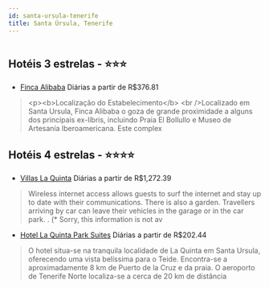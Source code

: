 ```yaml
---
id: santa-ursula-tenerife
title: Santa Úrsula, Tenerife
---
```


<center><img src="https://assets.cosmos-data.com/1/1352da1d83e5e673ecb5db70a1913978-465547.jpg" alt="" /></center>


## Hotéis 3 estrelas - ⭐️⭐️⭐️

-    [Finca Alibaba](https://www.hurb.com/hoteis/santa-ursula/finca-alibaba-JNP-JP261321?cmp=18055) Diárias a partir de R$376.81
   > &lt;p&gt;&lt;b&gt;Localização do Estabelecimento&lt;/b&gt; &lt;br /&gt;Localizado em Santa Ursula, Finca Alibaba o goza de grande proximidade a alguns dos principais ex-líbris, incluindo Praia El Bollullo e Museo de Artesanía Iberoamericana.  Este complex

## Hotéis 4 estrelas - ⭐️⭐️⭐️⭐️

-    [Villas La Quinta](https://www.hurb.com/hoteis/santa-ursula/villas-la-quinta-JNP-JP833395?cmp=18055) Diárias a partir de R$1,272.39
   > Wireless internet access allows guests to surf the internet and stay up to date with their communications. There is also a garden. Travellers arriving by car can leave their vehicles in the garage or in the car park.
. (* Sorry, this information is not av
-    [Hotel La Quinta Park Suites](https://www.hurb.com/hoteis/santa-ursula/hotel-la-quinta-park-suites-JNP-JP216540?cmp=18055) Diárias a partir de R$202.44
   > O hotel situa-se na tranquila localidade de La Quinta em Santa Ursula, oferecendo uma vista belíssima para o Teide. Encontra-se a aproximadamente 8 km de Puerto de la Cruz e da praia. O aeroporto de Tenerife Norte localiza-se a cerca de 20 km de distância
